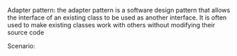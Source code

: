 Adapter pattern:
    the adapter pattern is a software design pattern that allows the interface of an existing class to be used as another interface. It is often used to make existing classes work with others without modifying their source code

Scenario: 
    